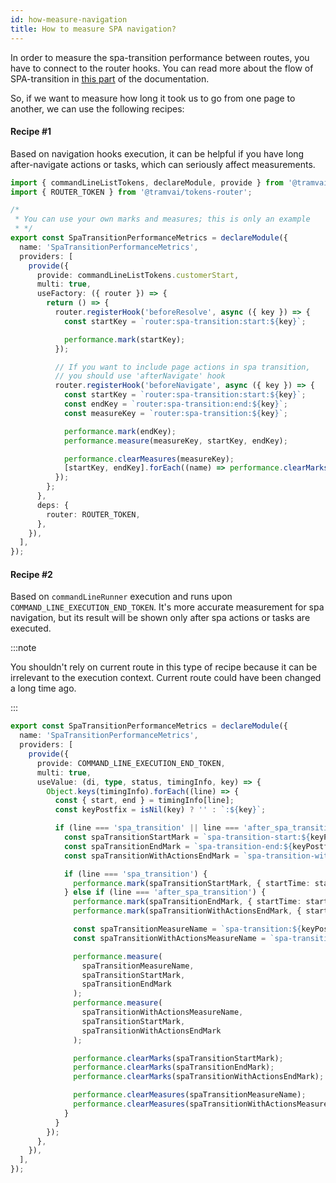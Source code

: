```yaml
---
id: how-measure-navigation
title: How to measure SPA navigation?
---
```


In order to measure the spa-transition performance between routes, you have to connect to the router hooks. You can read more about the flow of SPA-transition in [this part](03-features/07-routing/02-navigation-flow.md#client-spa-navigation) of the documentation.

So, if we want to measure how long it took us to go from one page to another, we can use the following recipes:

#### Recipe #1

Based on navigation hooks execution, it can be helpful if you have long after-navigate actions or tasks, which can seriously affect measurements.

```ts
import { commandLineListTokens, declareModule, provide } from '@tramvai/core';
import { ROUTER_TOKEN } from '@tramvai/tokens-router';

/*
 * You can use your own marks and measures; this is only an example
 * */
export const SpaTransitionPerformanceMetrics = declareModule({
  name: 'SpaTransitionPerformanceMetrics',
  providers: [
    provide({
      provide: commandLineListTokens.customerStart,
      multi: true,
      useFactory: ({ router }) => {
        return () => {
          router.registerHook('beforeResolve', async ({ key }) => {
            const startKey = `router:spa-transition:start:${key}`;

            performance.mark(startKey);
          });

          // If you want to include page actions in spa transition,
          // you should use 'afterNavigate' hook
          router.registerHook('beforeNavigate', async ({ key }) => {
            const startKey = `router:spa-transition:start:${key}`;
            const endKey = `router:spa-transition:end:${key}`;
            const measureKey = `router:spa-transition:${key}`;

            performance.mark(endKey);
            performance.measure(measureKey, startKey, endKey);

            performance.clearMeasures(measureKey);
            [startKey, endKey].forEach((name) => performance.clearMarks(name));
          });
        };
      },
      deps: {
        router: ROUTER_TOKEN,
      },
    }),
  ],
});
```

#### Recipe #2

Based on `commandLineRunner` execution and runs upon `COMMAND_LINE_EXECUTION_END_TOKEN`. It's more accurate measurement for spa navigation, but its result will be shown only after spa actions or tasks are executed.

:::note

You shouldn't rely on current route in this type of recipe because it can be irrelevant to the execution context. Current route could have been changed a long time ago.

:::

```ts
export const SpaTransitionPerformanceMetrics = declareModule({
  name: 'SpaTransitionPerformanceMetrics',
  providers: [
    provide({
      provide: COMMAND_LINE_EXECUTION_END_TOKEN,
      multi: true,
      useValue: (di, type, status, timingInfo, key) => {
        Object.keys(timingInfo).forEach((line) => {
          const { start, end } = timingInfo[line];
          const keyPostfix = isNil(key) ? '' : `:${key}`;

          if (line === 'spa_transition' || line === 'after_spa_transition') {
            const spaTransitionStartMark = `spa-transition-start:${keyPostfix}`;
            const spaTransitionEndMark = `spa-transition-end:${keyPostfix}`;
            const spaTransitionWithActionsEndMark = `spa-transition-with-actions-end:${keyPostfix}`;

            if (line === 'spa_transition') {
              performance.mark(spaTransitionStartMark, { startTime: start });
            } else if (line === 'after_spa_transition') {
              performance.mark(spaTransitionEndMark, { startTime: start });
              performance.mark(spaTransitionWithActionsEndMark, { startTime: end });

              const spaTransitionMeasureName = `spa-transition:${keyPostfix}`;
              const spaTransitionWithActionsMeasureName = `spa-transition-with-actions:${keyPostfix}`;

              performance.measure(
                spaTransitionMeasureName,
                spaTransitionStartMark,
                spaTransitionEndMark
              );
              performance.measure(
                spaTransitionWithActionsMeasureName,
                spaTransitionStartMark,
                spaTransitionWithActionsEndMark
              );

              performance.clearMarks(spaTransitionStartMark);
              performance.clearMarks(spaTransitionEndMark);
              performance.clearMarks(spaTransitionWithActionsEndMark);

              performance.clearMeasures(spaTransitionMeasureName);
              performance.clearMeasures(spaTransitionWithActionsMeasureName);
            }
          }
        });
      },
    }),
  ],
});
```
